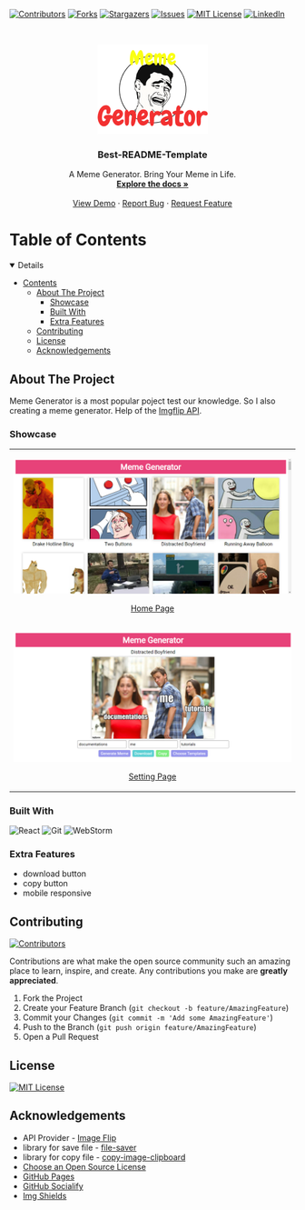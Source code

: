 <!-- PROJECT SHIELDS -->
<!--
*** I'm using markdown "reference style" links for readability.
*** Reference links are enclosed in brackets [ ] instead of parentheses ( ).
*** See the bottom of this document for the declaration of the reference variables
*** for contributors-url, forks-url, etc. This is an optional, concise syntax you may use.
*** https://www.markdownguide.org/basic-syntax/#reference-style-links
-->
[![Contributors][contributors-shield]][contributors-url]
[![Forks][forks-shield]][forks-url]
[![Stargazers][stars-shield]][stars-url]
[![Issues][issues-shield]][issues-url]
[![MIT License][license-shield]][license-url]
[![LinkedIn][linkedin-shield]][linkedin-url]


<!-- PROJECT LOGO -->
<br />
<p align="center">
  <a href="https://github.com/Bivas-Biswas/meme-generator">
    <img src="./assets/logo.png" alt="Logo">
  </a>
</p>
    <h3 align="center">Best-README-Template</h3>
  <p align="center">
    A Meme Generator. Bring Your Meme in Life.
    <br />
    <a href="https://github.com/Bivas-Biswas/meme-generator"><strong>Explore the docs »</strong></a>
    <br />
    <br />
    <a href="https://github.com/Bivas-Biswas/meme-generator">View Demo</a>
    ·
    <a href="https://github.com/Bivas-Biswas/meme-generator/issues">Report Bug</a>
    ·
    <a href="https://github.com/Bivas-Biswas/meme-generator/issues">Request Feature</a>
  </p>


<!-- TABLE OF CONTENTS -->
# Table of Contents
<details open="open">

- [Contents](#table-of-contents)
  - [About The Project](#about-the-project)
    - [Showcase](#showcase)
    - [Built With](#built-with)
    - [Extra Features](#extra-features)
  - [Contributing](#contributing)
  - [License](#license)
  - [Acknowledgements](#acknowledgements)
  
</details>

<!-- ABOUT THE PROJECT -->
## About The Project
Meme Generator is a most popular poject test our knowledge. So I also creating a meme generator. Help of the 
[Imgflip API](https://imgflip.com/api).

### Showcase
<table align="center">
    <tr>
        <td>
            <a href="https://bivas-biswas.github.io/meme-generator">
                <p align="center">
                    <img src="assets/homepage.png" alt="homepage">
                    <p align="center">Home Page</p>
                </p>
            </a>
        </td>
    </tr>
    <tr>
        <td>
            <a href="https://bivas-biswas.github.io/BrickBreakers">
                <p align="center">
                    <img src="assets/setting_page.png" alt="setting_page">
                    <p align="center">Setting Page</p>
                </p>
            </a>
        </td>
    </tr>
</table>

### Built With
![React](https://img.shields.io/badge/react-%2320232a.svg?style=for-the-badge&logo=react&logoColor=%2361DAFB)
![Git](https://img.shields.io/badge/git-%23F05033.svg?style=for-the-badge&logo=git&logoColor=white)
![WebStorm](https://img.shields.io/badge/webstorm-143?style=for-the-badge&logo=webstorm&logoColor=white&color=black)

### Extra Features
* download button
* copy button
* mobile responsive

## Contributing

[![Contributors][contributors-shield]][contributors-url]

Contributions are what make the open source community such an amazing place to learn, inspire, and create. Any contributions you make are **greatly appreciated**.

1. Fork the Project
2. Create your Feature Branch (`git checkout -b feature/AmazingFeature`)
3. Commit your Changes (`git commit -m 'Add some AmazingFeature'`)
4. Push to the Branch (`git push origin feature/AmazingFeature`)
5. Open a Pull Request

<!-- LICENSE -->

## License

[![MIT License][license-shield]][license-url]

## Acknowledgements
  
- API Provider - [Image Flip](https://imgflip.com/api)
- library for save file - [file-saver](https://github.com/eligrey/FileSaver.js/)
- library for copy file - [copy-image-clipboard](https://github.com/LuanEdCosta/copy-image-clipboard)
- [Choose an Open Source License](https://choosealicense.com)
- [GitHub Pages](https://pages.github.com)
- [GitHub Socialify](https://socialify.git.ci/)
- [Img Shields](https://shields.io)

<!-- MARKDOWN LINKS & IMAGES -->
<!-- https://www.markdownguide.org/basic-syntax/#reference-style-links -->
[contributors-shield]: https://img.shields.io/github/contributors/Bivas-Biswas/meme-generator.svg?style=for-the-badge
[contributors-url]: https://github.com/Bivas-Biswas/meme-generator/graphs/contributors
[forks-shield]: https://img.shields.io/github/forks/Bivas-Biswas/meme-generator.svg?style=for-the-badge
[forks-url]: https://github.com/Bivas-Biswas/meme-generator/network/members
[stars-shield]: https://img.shields.io/github/stars/Bivas-Biswas/meme-generator.svg?style=for-the-badge
[stars-url]: https://github.com/Bivas-Biswas/meme-generator/stargazers
[issues-shield]: https://img.shields.io/github/issues/Bivas-Biswas/meme-generator.svg?style=for-the-badge
[issues-url]: https://github.com/Bivas-Biswas/meme-generator/issues
[license-shield]: https://img.shields.io/github/license/Bivas-Biswas/meme-generator.svg?style=for-the-badge
[license-url]: https://github.com/Bivas-Biswas/meme-generator/blob/master/LICENSE.txt
[linkedin-shield]: https://img.shields.io/badge/-LinkedIn-black.svg?style=for-the-badge&logo=linkedin&colorB=555
[linkedin-url]: https://www.linkedin.com/in/bivas-biswas-828a731b7/